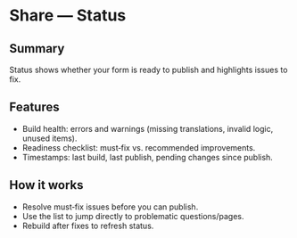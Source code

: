 # Share — Status

## Summary

Status shows whether your form is ready to publish and highlights issues to fix.

## Features

- Build health: errors and warnings (missing translations, invalid logic, unused items).
- Readiness checklist: must‑fix vs. recommended improvements.
- Timestamps: last build, last publish, pending changes since publish.

## How it works

- Resolve must‑fix issues before you can publish.
- Use the list to jump directly to problematic questions/pages.
- Rebuild after fixes to refresh status.
